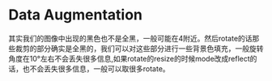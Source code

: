 # Data Augmentation

其实我们的图像中出现的黑色也不是全黑，一般可能在4附近。然后rotate的话那些裁剪的部分确实是全黑的，我们可以对这些部分进行一些背景色填充，一般旋转角度在10°左右不会丢失很多信息,如果rotate的resize的时候mode改成reflect的话，也不会丢失很多信息，一般可以取很多rotate。

